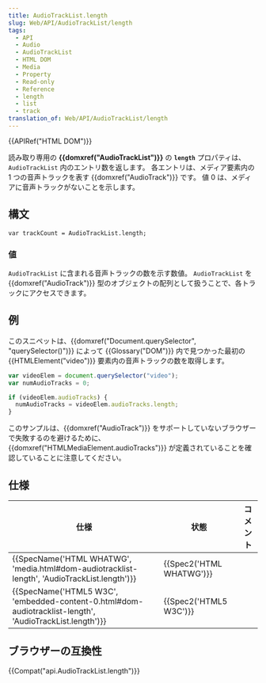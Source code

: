 ```yaml
---
title: AudioTrackList.length
slug: Web/API/AudioTrackList/length
tags:
  - API
  - Audio
  - AudioTrackList
  - HTML DOM
  - Media
  - Property
  - Read-only
  - Reference
  - length
  - list
  - track
translation_of: Web/API/AudioTrackList/length
---
```

{{APIRef("HTML DOM")}}

読み取り専用の **{{domxref("AudioTrackList")}}** の **`length`** プロパティは、`AudioTrackList` 内のエントリ数を返します。 各エントリは、メディア要素内の 1 つの音声トラックを表す {{domxref("AudioTrack")}} です。 値 0 は、メディアに音声トラックがないことを示します。

## 構文

    var trackCount = AudioTrackList.length;

### 値

`AudioTrackList` に含まれる音声トラックの数を示す数値。 `AudioTrackList` を {{domxref("AudioTrack")}} 型のオブジェクトの配列として扱うことで、各トラックにアクセスできます。

## 例

このスニペットは、{{domxref("Document.querySelector", "querySelector()")}} によって {{Glossary("DOM")}} 内で見つかった最初の {{HTMLElement("video")}} 要素内の音声トラックの数を取得します。

```js
var videoElem = document.querySelector("video");
var numAudioTracks = 0;

if (videoElem.audioTracks) {
  numAudioTracks = videoElem.audioTracks.length;
}
```

このサンプルは、{{domxref("AudioTrack")}} をサポートしていないブラウザーで失敗するのを避けるために、{{domxref("HTMLMediaElement.audioTracks")}} が定義されていることを確認していることに注意してください。

## 仕様

| 仕様                                                                                                                                     | 状態                             | コメント |
| ---------------------------------------------------------------------------------------------------------------------------------------- | -------------------------------- | -------- |
| {{SpecName('HTML WHATWG', 'media.html#dom-audiotracklist-length', 'AudioTrackList.length')}}             | {{Spec2('HTML WHATWG')}} |          |
| {{SpecName('HTML5 W3C', 'embedded-content-0.html#dom-audiotracklist-length', 'AudioTrackList.length')}} | {{Spec2('HTML5 W3C')}}     |          |

## ブラウザーの互換性

{{Compat("api.AudioTrackList.length")}}

